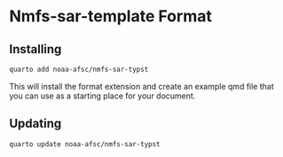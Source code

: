 # Nmfs-sar-template Format

## Installing

```bash
quarto add noaa-afsc/nmfs-sar-typst
```

This will install the format extension and create an example qmd file
that you can use as a starting place for your document.

## Updating

```bash
quarto update noaa-afsc/nmfs-sar-typst
```

